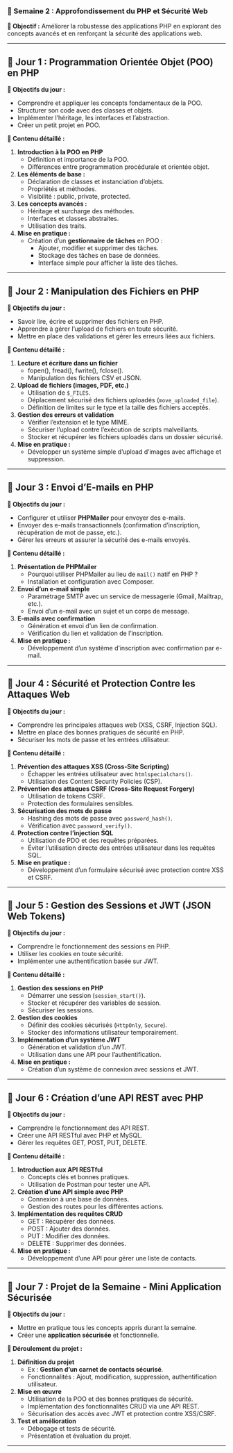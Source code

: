 ### 📅 Semaine 2 : Approfondissement du PHP et Sécurité Web  
**🎯 Objectif :** Améliorer la robustesse des applications PHP en explorant des concepts avancés et en renforçant la sécurité des applications web.  

---

## 🔹 **Jour 1 : Programmation Orientée Objet (POO) en PHP**  
**📝 Objectifs du jour :**  
- Comprendre et appliquer les concepts fondamentaux de la POO.  
- Structurer son code avec des classes et objets.  
- Implémenter l’héritage, les interfaces et l’abstraction.  
- Créer un petit projet en POO.  

**📌 Contenu détaillé :**  
1. **Introduction à la POO en PHP**  
   - Définition et importance de la POO.  
   - Différences entre programmation procédurale et orientée objet.  
2. **Les éléments de base :**  
   - Déclaration de classes et instanciation d’objets.  
   - Propriétés et méthodes.  
   - Visibilité : public, private, protected.  
3. **Les concepts avancés :**  
   - Héritage et surcharge des méthodes.  
   - Interfaces et classes abstraites.  
   - Utilisation des traits.  
4. **Mise en pratique :**  
   - Création d’un **gestionnaire de tâches** en POO :  
     - Ajouter, modifier et supprimer des tâches.  
     - Stockage des tâches en base de données.  
     - Interface simple pour afficher la liste des tâches.  

---

## 🔹 **Jour 2 : Manipulation des Fichiers en PHP**  
**📝 Objectifs du jour :**  
- Savoir lire, écrire et supprimer des fichiers en PHP.  
- Apprendre à gérer l’upload de fichiers en toute sécurité.  
- Mettre en place des validations et gérer les erreurs liées aux fichiers.  

**📌 Contenu détaillé :**  
1. **Lecture et écriture dans un fichier**  
   - fopen(), fread(), fwrite(), fclose().  
   - Manipulation des fichiers CSV et JSON.  
2. **Upload de fichiers (images, PDF, etc.)**  
   - Utilisation de `$_FILES`.  
   - Déplacement sécurisé des fichiers uploadés (`move_uploaded_file`).  
   - Définition de limites sur le type et la taille des fichiers acceptés.  
3. **Gestion des erreurs et validation**  
   - Vérifier l’extension et le type MIME.  
   - Sécuriser l’upload contre l’exécution de scripts malveillants.  
   - Stocker et récupérer les fichiers uploadés dans un dossier sécurisé.  
4. **Mise en pratique :**  
   - Développer un système simple d’upload d’images avec affichage et suppression.  

---

## 🔹 **Jour 3 : Envoi d’E-mails en PHP**  
**📝 Objectifs du jour :**  
- Configurer et utiliser **PHPMailer** pour envoyer des e-mails.  
- Envoyer des e-mails transactionnels (confirmation d’inscription, récupération de mot de passe, etc.).  
- Gérer les erreurs et assurer la sécurité des e-mails envoyés.  

**📌 Contenu détaillé :**  
1. **Présentation de PHPMailer**  
   - Pourquoi utiliser PHPMailer au lieu de `mail()` natif en PHP ?  
   - Installation et configuration avec Composer.  
2. **Envoi d’un e-mail simple**  
   - Paramétrage SMTP avec un service de messagerie (Gmail, Mailtrap, etc.).  
   - Envoi d’un e-mail avec un sujet et un corps de message.  
3. **E-mails avec confirmation**  
   - Génération et envoi d’un lien de confirmation.  
   - Vérification du lien et validation de l’inscription.  
4. **Mise en pratique :**  
   - Développement d’un système d’inscription avec confirmation par e-mail.  

---

## 🔹 **Jour 4 : Sécurité et Protection Contre les Attaques Web**  
**📝 Objectifs du jour :**  
- Comprendre les principales attaques web (XSS, CSRF, Injection SQL).  
- Mettre en place des bonnes pratiques de sécurité en PHP.  
- Sécuriser les mots de passe et les entrées utilisateur.  

**📌 Contenu détaillé :**  
1. **Prévention des attaques XSS (Cross-Site Scripting)**  
   - Échapper les entrées utilisateur avec `htmlspecialchars()`.  
   - Utilisation des Content Security Policies (CSP).  
2. **Prévention des attaques CSRF (Cross-Site Request Forgery)**  
   - Utilisation de tokens CSRF.  
   - Protection des formulaires sensibles.  
3. **Sécurisation des mots de passe**  
   - Hashing des mots de passe avec `password_hash()`.  
   - Vérification avec `password_verify()`.  
4. **Protection contre l’injection SQL**  
   - Utilisation de PDO et des requêtes préparées.  
   - Éviter l’utilisation directe des entrées utilisateur dans les requêtes SQL.  
5. **Mise en pratique :**  
   - Développement d’un formulaire sécurisé avec protection contre XSS et CSRF.  

---

## 🔹 **Jour 5 : Gestion des Sessions et JWT (JSON Web Tokens)**  
**📝 Objectifs du jour :**  
- Comprendre le fonctionnement des sessions en PHP.  
- Utiliser les cookies en toute sécurité.  
- Implémenter une authentification basée sur JWT.  

**📌 Contenu détaillé :**  
1. **Gestion des sessions en PHP**  
   - Démarrer une session (`session_start()`).  
   - Stocker et récupérer des variables de session.  
   - Sécuriser les sessions.  
2. **Gestion des cookies**  
   - Définir des cookies sécurisés (`HttpOnly`, `Secure`).  
   - Stocker des informations utilisateur temporairement.  
3. **Implémentation d’un système JWT**  
   - Génération et validation d’un JWT.  
   - Utilisation dans une API pour l’authentification.  
4. **Mise en pratique :**  
   - Création d’un système de connexion avec sessions et JWT.  

---

## 🔹 **Jour 6 : Création d’une API REST avec PHP**  
**📝 Objectifs du jour :**  
- Comprendre le fonctionnement des API REST.  
- Créer une API RESTful avec PHP et MySQL.  
- Gérer les requêtes GET, POST, PUT, DELETE.  

**📌 Contenu détaillé :**  
1. **Introduction aux API RESTful**  
   - Concepts clés et bonnes pratiques.  
   - Utilisation de Postman pour tester une API.  
2. **Création d’une API simple avec PHP**  
   - Connexion à une base de données.  
   - Gestion des routes pour les différentes actions.  
3. **Implémentation des requêtes CRUD**  
   - GET : Récupérer des données.  
   - POST : Ajouter des données.  
   - PUT : Modifier des données.  
   - DELETE : Supprimer des données.  
4. **Mise en pratique :**  
   - Développement d’une API pour gérer une liste de contacts.  

---

## 🔹 **Jour 7 : Projet de la Semaine - Mini Application Sécurisée**  
**📝 Objectifs du jour :**  
- Mettre en pratique tous les concepts appris durant la semaine.  
- Créer une **application sécurisée** et fonctionnelle.  

**📌 Déroulement du projet :**  
1. **Définition du projet**  
   - Ex : **Gestion d’un carnet de contacts sécurisé**.  
   - Fonctionnalités : Ajout, modification, suppression, authentification utilisateur.  
2. **Mise en œuvre**  
   - Utilisation de la POO et des bonnes pratiques de sécurité.  
   - Implémentation des fonctionnalités CRUD via une API REST.  
   - Sécurisation des accès avec JWT et protection contre XSS/CSRF.  
3. **Test et amélioration**  
   - Débogage et tests de sécurité.  
   - Présentation et évaluation du projet.  

---
